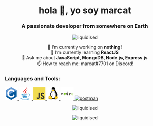 <h1 align="center">hola 👋, yo soy marcat</h1>
<h3 align="center">A passionate developer from somewhere on Earth</h3>

<p align="center">
  <img src="https://komarev.com/ghpvc/?username=liquidised&label=Profile%20views&color=0e75b6&style=flat&" alt="liquidised" />
</p>

<p align="center">
  🔭 I’m currently working on <strong>nothing!</strong><br />
  🌱 I’m currently learning <strong>ReactJS</strong><br />
  💬 Ask me about <strong>JavaScript, MongoDB, Node.js, Express.js</strong><br />
  📫 How to reach me: marcat#7701 on Discord!
</p>

<h3 align="left">Languages and Tools:</h3>
<p align="left">
  <a href="https://www.cprogramming.com/" target="_blank" rel="noreferrer">
    <img src="https://raw.githubusercontent.com/devicons/devicon/master/icons/c/c-original.svg" alt="c" width="40" height="40"/>
  </a>
  <a href="https://www.java.com" target="_blank" rel="noreferrer">
    <img src="https://raw.githubusercontent.com/devicons/devicon/master/icons/java/java-original.svg" alt="java" width="40" height="40"/>
  </a>
  <a href="https://developer.mozilla.org/en-US/docs/Web/JavaScript" target="_blank" rel="noreferrer">
    <img src="https://raw.githubusercontent.com/devicons/devicon/master/icons/javascript/javascript-original.svg" alt="javascript" width="40" height="40"/>
  </a>
  <a href="https://www.linux.org/" target="_blank" rel="noreferrer">
    <img src="https://raw.githubusercontent.com/devicons/devicon/master/icons/linux/linux-original.svg" alt="linux" width="40" height="40"/>
  </a>
  <a href="https://nodejs.org" target="_blank" rel="noreferrer">
    <img src="https://raw.githubusercontent.com/devicons/devicon/master/icons/nodejs/nodejs-original-wordmark.svg" alt="nodejs" width="40" height="40"/>
  </a>
  <a href="https://postman.com" target="_blank" rel="noreferrer">
    <img src="https://www.vectorlogo.zone/logos/getpostman/getpostman-icon.svg" alt="postman" width="40" height="40"/>
  </a>
</p>

<p align="center">
  <img src="https://github-readme-stats.vercel.app/api/top-langs?username=liquidised&show_icons=true&locale=en&layout=compact&theme=dark" alt="liquidised" />
</p>

<p align="center">
  <img src="https://github-readme-streak-stats.herokuapp.com/?user=liquidised&theme=dark" alt="liquidised" />
</p>

